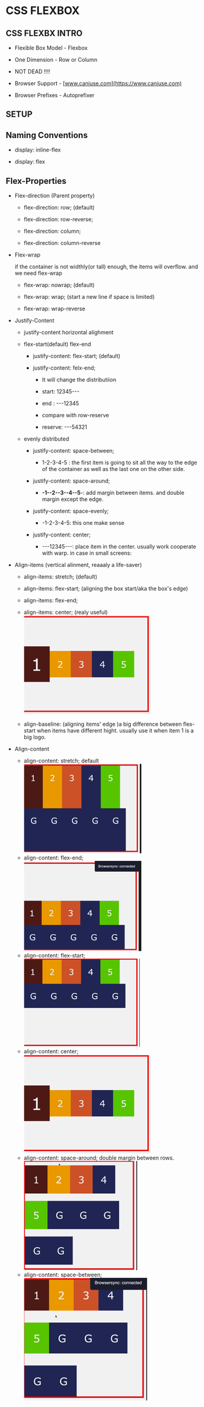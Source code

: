 # CSS FLEXBOX

## CSS FLEXBX INTRO

- Flexible Box Model - Flexbox

- One Dimension - Row or Column

- NOT DEAD !!!!

- Browser Support - [www.caniuse.com](https://www.caniuse.com)

- Browser Prefixes - Autoprefixer

## SETUP

## Naming Conventions

- display: inline-flex

- display: flex

## Flex-Properties

- Flex-direction (Parent property)

  - flex-direction: row; (default)

  - flex-direction: row-reverse;

  - flex-direction: column;

  - flex-direction: column-reverse

- Flex-wrap

  if the container is not widthly(or tall) enough, the items will overflow. and we need flex-wrap

  - flex-wrap: nowrap; (default)

  - flex-wrap: wrap; (start a new line if space is limited)

  - flex-wrap: wrap-reverse

- Justify-Content

  - justify-content horizontal alighment

  - flex-start(default) flex-end

    - justify-content: flex-start; (default)

    - justify-content: felx-end;

      - It will change the distributiion

      - start: 12345---

      - end : ---12345

      - compare with row-reserve

      - reserve: ---54321

  - evenly distributed

    - justify-content: space-between;

      - 1-2-3-4-5 : the first item is going to sit all the way to the edge of the container as well as the last one on the other side.

    - justify-content: space-around;

      - **-1--2--3--4--5**-: add margin between items. and double margin except the edge.

    - justify-content: space-evenly;

      - \-1-2-3-4-5: this one make sense

    - justify-content: center;

      - \---12345---: place item in the center. usually work cooperate with warp. in case in small screens:

- Align-items (vertical alinment, reaaaly a life-saver)

  - align-items: stretch; (default)

  - align-items: flex-start; (aligning the box start/aka the box's edge)

  - align-items: flex-end;

  - align-items: center; (realy useful)
    ![center](../img/flex-align-center.png)

  - align-baseline: (aligning items' edge )a big difference between flex-start when items have different hight. usually use it when item 1 is a big logo.

- Align-content

  - align-content: stretch; default
    ![](..\img\align-content-stretch.png)
  - align-content: flex-end;
    ![](..\img\align-content-flex-end.png)
  - align-content: flex-start;
    ![](..\img\align-content-flex-start.png)
  - align-content: center;
    ![](..\img\align-content-center.png)
  - align-content: space-around;
    double margin between rows.
    ![](..\img\align-content-flex-space-around.png)
  - align-content: space-between;
    ![](..\img\align-content-space-between.png)
